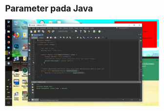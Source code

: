 Parameter pada Java
==
![alt text](https://github.com/ABIDINADIPRASETYO/Tahap-2-divisi-Mobile/blob/master/SS%20Java/Parameter%20pada%20Java/parameter.jpg "Parameter pada Java")
